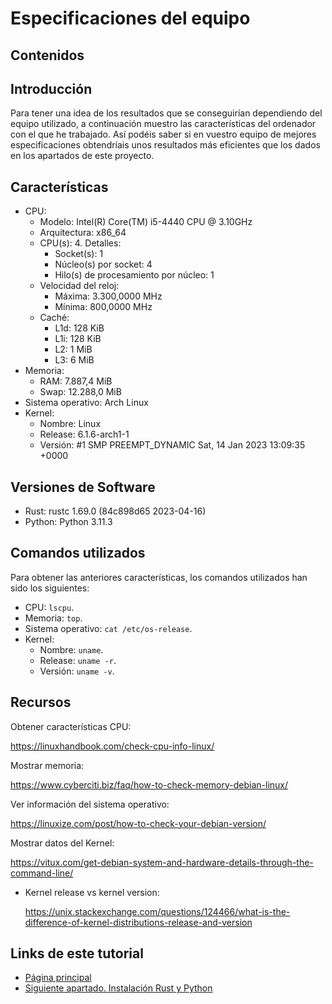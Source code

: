 # Especificaciones del equipo

## Contenidos

## Introducción

Para tener una idea de los resultados que se conseguirían dependiendo del equipo utilizado, a continuación muestro las características del ordenador con el que he trabajado. Así podéis saber si en vuestro equipo de mejores especificaciones obtendríais unos resultados más eficientes que los dados en los apartados de este proyecto.

## Características

- CPU:
  - Modelo: Intel(R) Core(TM) i5-4440 CPU @ 3.10GHz
  - Arquitectura: x86_64
  - CPU(s): 4. Detalles:
    - Socket(s): 1
    - Núcleo(s) por socket: 4
    - Hilo(s) de procesamiento por núcleo: 1
  - Velocidad del reloj:
    - Máxima: 3.300,0000 MHz
    - Mínima: 800,0000 MHz
  - Caché:
    - L1d: 128 KiB
    - L1i: 128 KiB
    - L2: 1 MiB
    - L3: 6 MiB
- Memoria:
  - RAM: 7.887,4 MiB
  - Swap: 12.288,0 MiB
- Sistema operativo: Arch Linux
- Kernel:
  - Nombre: Linux
  - Release: 6.1.6-arch1-1
  - Versión: #1 SMP PREEMPT_DYNAMIC Sat, 14 Jan 2023 13:09:35 +0000

## Versiones de Software

- Rust: rustc 1.69.0 (84c898d65 2023-04-16)
- Python: Python 3.11.3

## Comandos utilizados

Para obtener las anteriores características, los comandos utilizados han sido los siguientes:

- CPU: `lscpu`.
- Memoria: `top`.
- Sistema operativo: `cat /etc/os-release`.
- Kernel:
  - Nombre: `uname`.
  - Release: `uname -r`.
  - Versión: `uname -v`.

## Recursos

Obtener características CPU:

<https://linuxhandbook.com/check-cpu-info-linux/>

Mostrar memoria:

<https://www.cyberciti.biz/faq/how-to-check-memory-debian-linux/>

Ver información del sistema operativo:

<https://linuxize.com/post/how-to-check-your-debian-version/>

Mostrar datos del Kernel:

<https://vitux.com/get-debian-system-and-hardware-details-through-the-command-line/>

  - Kernel release vs kernel version:

    <https://unix.stackexchange.com/questions/124466/what-is-the-difference-of-kernel-distributions-release-and-version>

## Links de este tutorial

- [Página principal](introduction.html)
- [Siguiente apartado. Instalación Rust y Python](04-installation-rust-and-python.html)
